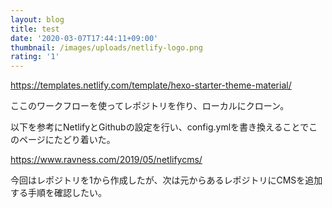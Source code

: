 ```yaml
---
layout: blog
title: test
date: '2020-03-07T17:44:11+09:00'
thumbnail: /images/uploads/netlify-logo.png
rating: '1'
---
```

https://templates.netlify.com/template/hexo-starter-theme-material/

ここのワークフローを使ってレポジトリを作り、ローカルにクローン。

以下を参考にNetlifyとGithubの設定を行い、config.ymlを書き換えることでこのページにたどり着いた。

https://www.ravness.com/2019/05/netlifycms/

今回はレポジトリを1から作成したが、次は元からあるレポジトリにCMSを追加する手順を確認したい。
